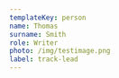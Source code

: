 ```yaml
---
templateKey: person
name: Thomas
surname: Smith
role: Writer
photo: /img/testimage.png
label: track-lead
---
```

